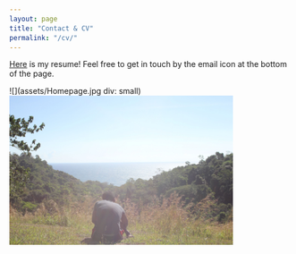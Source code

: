 ```yaml
---
layout: page
title: "Contact & CV"
permalink: "/cv/"
---
```

[Here](CV.pdf) is my resume! Feel free to get in touch by the email icon at the bottom of the page.

![](assets/Homepage.jpg div: small)
<img src="assets/Homepage.jpg" alt="Costa Rica" width="400">
